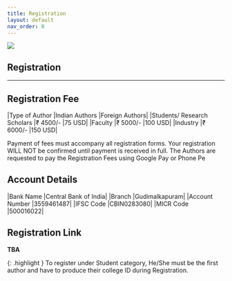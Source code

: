 ```yaml
---
title: Registration
layout: default
nav_order: 8
---
```

![](../../assets/images/bg_windmill.jpg)
## Registration
---
## Registration Fee
|Type of Author	             |Indian Authors |Foreign Authors|
|Students/ Research Scholars |₹ 4500/-       |75 USD|
|Faculty                     |₹ 5000/-       |100 USD|
|Industry                    |₹ 6000/-       |150 USD|

Payment of fees must accompany all registration forms. Your registration WILL NOT be confirmed until payment is received in full. The Authors are requested to pay the Registration Fees using Google Pay or Phone Pe

## Account Details

|Bank Name      |Central Bank of India|
|Branch         |Gudimalkapuram|
|Account Number |3559461487|
|IFSC Code      |CBIN0283080|
|MICR Code      |500016022|


## Registration Link 
**TBA**

{: .highlight }
To register under Student category, He/She must be the first author and have to produce their college ID during Registration.